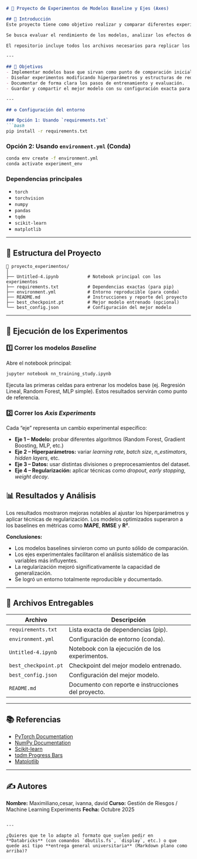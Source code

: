 

````markdown
# 🧠 Proyecto de Experimentos de Modelos Baseline y Ejes (Axes)

## 📘 Introducción
Este proyecto tiene como objetivo realizar y comparar diferentes experimentos de aprendizaje automático utilizando modelos base (*baselines*) y variaciones a lo largo de distintos ejes experimentales (*axis experiments*).  

Se busca evaluar el rendimiento de los modelos, analizar los efectos de distintos hiperparámetros y documentar los resultados obtenidos de manera reproducible y organizada.  

El repositorio incluye todos los archivos necesarios para replicar los experimentos: dependencias, configuraciones, instrucciones de ejecución y resultados del mejor modelo.

---

## 🎯 Objetivos
- Implementar modelos base que sirvan como punto de comparación inicial.  
- Diseñar experimentos modificando hiperparámetros y estructuras de red para evaluar su impacto.  
- Documentar de forma clara los pasos de entrenamiento y evaluación.  
- Guardar y compartir el mejor modelo con su configuración exacta para asegurar reproducibilidad.

---

## ⚙️ Configuración del entorno

### Opción 1: Usando `requirements.txt`
```bash
pip install -r requirements.txt
````

### Opción 2: Usando `environment.yml` (Conda)

```bash
conda env create -f environment.yml
conda activate experiment_env
```

### Dependencias principales

* `torch`
* `torchvision`
* `numpy`
* `pandas`
* `tqdm`
* `scikit-learn`
* `matplotlib`

---

## 🧩 Estructura del Proyecto

```
📂 proyecto_experimentos/
│
├── Untitled-4.ipynb           # Notebook principal con los experimentos
├── requirements.txt           # Dependencias exactas (para pip)
├── environment.yml            # Entorno reproducible (para conda)
├── README.md                  # Instrucciones y reporte del proyecto
├── best_checkpoint.pt         # Mejor modelo entrenado (opcional)
└── best_config.json           # Configuración del mejor modelo
```

---

## 🚀 Ejecución de los Experimentos

### 1️⃣ Correr los modelos *Baseline*

Abre el notebook principal:

```bash
jupyter notebook nn_training_study.ipynb
```

Ejecuta las primeras celdas para entrenar los modelos base (ej. Regresión Lineal, Random Forest, MLP simple).
Estos resultados servirán como punto de referencia.

### 2️⃣ Correr los *Axis Experiments*

Cada “eje” representa un cambio experimental específico:

* **Eje 1 – Modelo:** probar diferentes algoritmos (Random Forest, Gradient Boosting, MLP, etc.)
* **Eje 2 – Hiperparámetros:** variar *learning rate*, *batch size*, *n_estimators*, *hidden layers*, etc.
* **Eje 3 – Datos:** usar distintas divisiones o preprocesamientos del dataset.
* **Eje 4 – Regularización:** aplicar técnicas como *dropout*, *early stopping*, *weight decay*.



## 📊 Resultados y Análisis

Los resultados mostraron mejoras notables al ajustar los hiperparámetros y aplicar técnicas de regularización.
Los modelos optimizados superaron a los baselines en métricas como **MAPE**, **RMSE** y **R²**.


**Conclusiones:**

* Los modelos baselines sirvieron como un punto sólido de comparación.
* Los ejes experimentales facilitaron el análisis sistemático de las variables más influyentes.
* La regularización mejoró significativamente la capacidad de generalización.
* Se logró un entorno totalmente reproducible y documentado.

---

## 📁 Archivos Entregables

| Archivo              | Descripción                                         |
| -------------------- | --------------------------------------------------- |
| `requirements.txt`   | Lista exacta de dependencias (pip).                 |
| `environment.yml`    | Configuración de entorno (conda).                   |
| `Untitled-4.ipynb`   | Notebook con la ejecución de los experimentos.      |
| `best_checkpoint.pt` | Checkpoint del mejor modelo entrenado.              |
| `best_config.json`   | Configuración del mejor modelo.                     |
| `README.md`          | Documento con reporte e instrucciones del proyecto. |

---

## 📚 Referencias

* [PyTorch Documentation](https://pytorch.org/docs/)
* [NumPy Documentation](https://numpy.org/doc/)
* [Scikit-learn](https://scikit-learn.org/stable/)
* [tqdm Progress Bars](https://tqdm.github.io/)
* [Matplotlib](https://matplotlib.org/)

---

## ✍️ Autores

**Nombre:** Maximiliano,cesar, ivanna, david 
**Curso:** Gestión de Riesgos / Machine Learning Experiments
**Fecha:** Octubre 2025

```

---

¿Quieres que te lo adapte al formato que suelen pedir en **Databricks** (con comandos `dbutils.fs`, `display`, etc.) o que quede así tipo **entrega general universitaria** (Markdown plano como arriba)?
```
